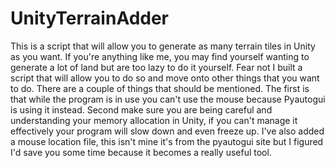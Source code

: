 # UnityTerrainAdder
This is a script that will allow you to generate as many terrain tiles in Unity as you want.
If you're anything like me, you may find yourself wanting to generate a lot of land but are too lazy to do it yourself. Fear not I built a script that will allow you to do so and move onto other things that you want to do.
There are a couple of things that should be mentioned. The first is that while the program is in use you can't use the mouse because Pyautogui is using it instead. Second make sure you are being careful and understanding your memory allocation in Unity, if you can't manage it effectively your program will slow down and even freeze up. 
I've also added a mouse location file, this isn't mine it's from the pyautogui site but I figured I'd save you some time because it becomes a really useful tool.
